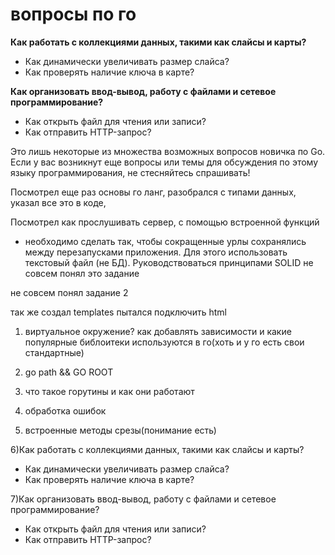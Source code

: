 # вопросы по го

**Как работать с коллекциями данных, такими как слайсы и карты?**

- Как динамически увеличивать размер слайса?
- Как проверять наличие ключа в карте?

**Как организовать ввод-вывод, работу с файлами и сетевое программирование?**

- Как открыть файл для чтения или записи?
- Как отправить HTTP-запрос?

Это лишь некоторые из множества возможных вопросов новичка по Go. Если у вас возникнут еще вопросы или темы для обсуждения по этому языку программирования, не стесняйтесь спрашивать!

Посмотрел еще раз основы го ланг, разобрался с типами данных, указал все это в коде,

Посмотрел как прослушивать сервер, c помощью встроенной функций

- необходимо сделать так, чтобы сокращенные урлы сохранялись между перезапусками приложения. Для этого использовать текстовый файл (не БД). Руководствоваться принципами SOLID не совсем понял это задание

не совсем понял задание 2

так же создал templates пытался подключить html

1) виртуальное окружение? как добавлять зависимости и какие популярные библоитеки используются в го(хоть и у го есть свои стандартные)

2) go path && GO ROOT

3) что такое горутины и как они работают

4) обработка ошибок

5) встроенные методы
срезы(понимание есть)

6)Как работать с коллекциями данных, такими как слайсы и карты?

- Как динамически увеличивать размер слайса?
- Как проверять наличие ключа в карте?

7)Как организовать ввод-вывод, работу с файлами и сетевое программирование?

- Как открыть файл для чтения или записи?
- Как отправить HTTP-запрос?